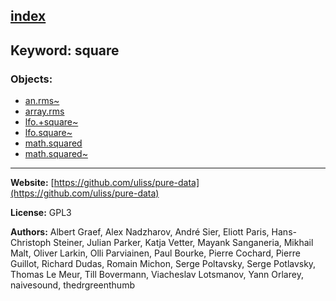 [index](../index.html)
---

## Keyword: square

### Objects:
* [an.rms~](../an.rms~.html)
* [array.rms](../array.rms.html)
* [lfo.+square~](../lfo.+square~.html)
* [lfo.square~](../lfo.square~.html)
* [math.squared](../math.squared.html)
* [math.squared~](../math.squared~.html)

---
**Website:** [https://github.com/uliss/pure-data](https://github.com/uliss/pure-data)

**License:** GPL3

**Authors:** Albert Graef, Alex Nadzharov, André Sier, Eliott Paris, Hans-Christoph Steiner, Julian Parker, Katja Vetter, Mayank Sanganeria, Mikhail Malt, Oliver Larkin, Olli Parviainen, Paul Bourke, Pierre Cochard, Pierre Guillot, Richard Dudas, Romain Michon, Serge Poltavsky, Serge Potlavsky, Thomas Le Meur, Till Bovermann, Viacheslav Lotsmanov, Yann Orlarey, naivesound, thedrgreenthumb

